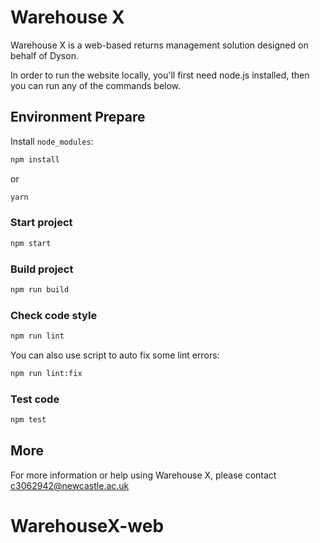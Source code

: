 # Warehouse X

Warehouse X is a web-based returns management solution designed on behalf of Dyson.

In order to run the website locally, you'll first need node.js installed, then you can run any of the commands below.

## Environment Prepare

Install `node_modules`:

```bash
npm install
```

or

```bash
yarn
```

### Start project

```bash
npm start
```

### Build project

```bash
npm run build
```

### Check code style

```bash
npm run lint
```

You can also use script to auto fix some lint errors:

```bash
npm run lint:fix
```

### Test code

```bash
npm test
```

## More

For more information or help using Warehouse X, please contact c3062942@newcastle.ac.uk

# WarehouseX-web
